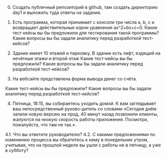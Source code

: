 0. Создать публичный репозиторий в github, там создать директорию day1 и выложить туда ответы на задания.

1. Есть программа, которая принимает с консоли три числа a, b, c и возвращает действительные корни уравнения a*x^2+b*x+c=0. Какие тест кейсы вы бы предложили для тестирования такой программы? Какие вопросы вы бы задали аналитику перед разработкой тест-кейсов?

2. Здание имеет 10 этажей и парковку. В здании есть лифт, ездящий на нечётные этажи и второй этаж Какие тест-кейсы вы бы предложили? Какие вопросы вы бы задали аналитику перед разработкой тест-кейсов?

3. На вебсайте представлена форма вывода денег со счёта. 



Какие тест-кейсы вы бы предложили?
Какие вопросы вы бы задали аналитику перед разработкой тест-кейсов?

4. Пятница, 18:15, вы собираетесь уходить домой. К вам заглядывает ваш непосредственный руково-дитель со словами «Сегодня днём залили новую версию на прод, 40 минут назад позвонили клиенты, жалуются на низкую скорость работы приложения. Посмотри, пожалуйста, что там не так.».

4.1. Что вы ответите руководителю?
4.2. С какими предложениями по изменению процесса вы обратитесь к нему в понедельник утром, учитывая, что на прошлой неделе вы ушли с работы не в пятницу, а уже в субботу?
